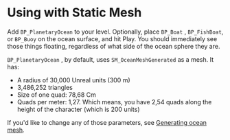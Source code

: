 # Using with Static Mesh

Add `BP_PlanetaryOcean` to your level. Optionally, place `BP_Boat` , `BP_FishBoat`, or `BP_Buoy` on the ocean surface, and hit Play. You should immediately see those things floating, regardless of what side of the ocean sphere they are.

`BP_PlanetaryOcean` , by default, uses `SM_OceanMeshGenerated` as a mesh. It has:

* A radius of 30,000 Unreal units (300 m)
* 3,486,252 triangles
* Size of one quad: 78,68 Cm
* Quads per meter:  1,27. Which means, you have 2,54 quads along the height of the character (which is 200 units)

If you'd like to change any of those parameters, see [Generating ocean mesh](generating-ocean-mesh.md).



